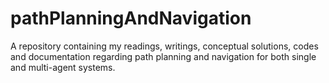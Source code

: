 # pathPlanningAndNavigation
A repository containing my readings, writings, conceptual solutions, codes and documentation regarding path planning and navigation for both single and multi-agent systems.
